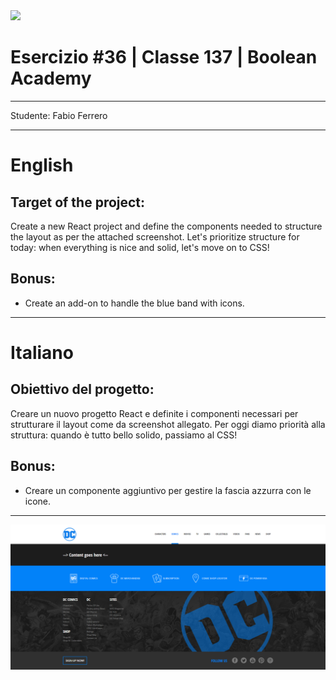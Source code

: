 <img src="https://lwfiles.mycourse.app/6368e5089f20781a7e4f1805-public/2c162927114072f9ebbf04043a593fb9.png" width="200">
<br>

# Esercizio #36 | Classe 137 | Boolean Academy

---

Studente: Fabio Ferrero

---
# English

## Target of the project:
Create a new React project and define the components needed to structure the layout as per the attached screenshot.
Let's prioritize structure for today: when everything is nice and solid, let's move on to CSS!

## Bonus:
- Create an add-on to handle the blue band with icons.


---
# Italiano

## Obiettivo del progetto:
Creare un nuovo progetto React e definite i componenti necessari per strutturare il layout come da screenshot allegato.
Per oggi diamo priorità alla struttura: quando è tutto bello solido, passiamo al CSS!

## Bonus:
- Creare un componente aggiuntivo per gestire la fascia azzurra con le icone.

---

<img src="./dc-comics-empty-layout.png">